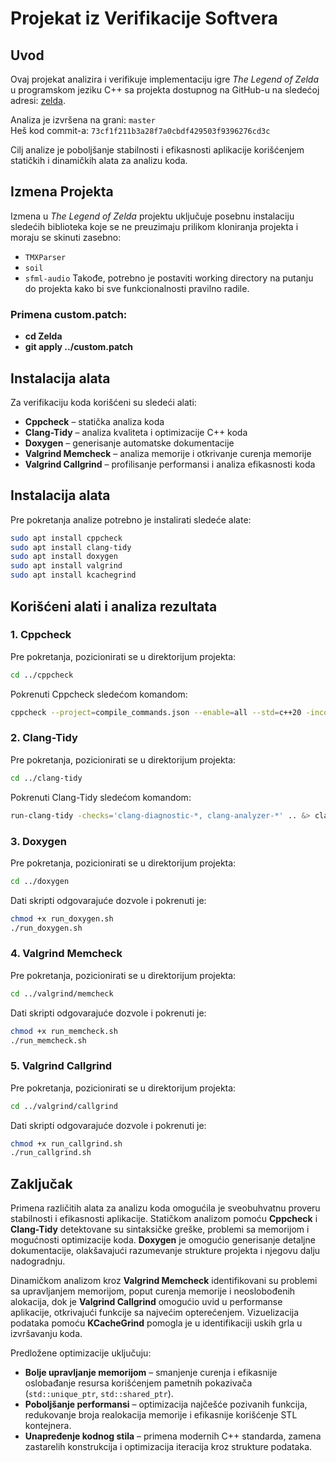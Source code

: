# Projekat iz Verifikacije Softvera


## Uvod

Ovaj projekat analizira i verifikuje implementaciju igre *The Legend of Zelda* u programskom jeziku C++ sa projekta dostupnog na GitHub-u na sledećoj adresi: [zelda](https://github.com/hecrj/zelda). 

Analiza je izvršena na grani: `master`  
Heš kod commit-a: `73cf1f211b3a28f7a0cbdf429503f9396276cd3c`

Cilj analize je poboljšanje stabilnosti i efikasnosti aplikacije korišćenjem statičkih i dinamičkih alata za analizu koda.  

## Izmena Projekta

Izmena u *The Legend of Zelda* projektu uključuje posebnu instalaciju sledećih biblioteka koje se ne preuzimaju prilikom kloniranja projekta i moraju se skinuti zasebno:
- `TMXParser`
- `soil`
- `sfml-audio`
Takođe, potrebno je postaviti working directory na putanju do projekta kako bi sve funkcionalnosti pravilno radile.

### Primena custom.patch:
- **cd Zelda**
- **git apply ../custom.patch**


## Instalacija alata

Za verifikaciju koda korišćeni su sledeći alati:

- **Cppcheck** – statička analiza koda
- **Clang-Tidy** – analiza kvaliteta i optimizacije C++ koda
- **Doxygen** – generisanje automatske dokumentacije
- **Valgrind Memcheck** – analiza memorije i otkrivanje curenja memorije
- **Valgrind Callgrind** – profilisanje performansi i analiza efikasnosti koda



## Instalacija alata

Pre pokretanja analize potrebno je instalirati sledeće alate:

```bash
sudo apt install cppcheck
sudo apt install clang-tidy
sudo apt install doxygen
sudo apt install valgrind
sudo apt install kcachegrind
```

## Korišćeni alati i analiza rezultata

### 1. Cppcheck

Pre pokretanja, pozicionirati se u direktorijum projekta:

```bash
cd ../cppcheck
```

Pokrenuti Cppcheck sledećom komandom:

```bash
cppcheck --project=compile_commands.json --enable=all --std=c++20 -inconclusive --report-progress &> cpp_check_res.txt
```

### 2. Clang-Tidy

Pre pokretanja, pozicionirati se u direktorijum projekta:

```bash
cd ../clang-tidy
```

Pokrenuti Clang-Tidy sledećom komandom:

```bash
run-clang-tidy -checks='clang-diagnostic-*, clang-analyzer-*' .. &> clang-tidy-report.txt
```

### 3. Doxygen

Pre pokretanja, pozicionirati se u direktorijum projekta:

```bash
cd ../doxygen
```

Dati skripti odgovarajuće dozvole i pokrenuti je:

```bash
chmod +x run_doxygen.sh
./run_doxygen.sh
```

### 4. Valgrind Memcheck

Pre pokretanja, pozicionirati se u direktorijum projekta:

```bash
cd ../valgrind/memcheck
```

Dati skripti odgovarajuće dozvole i pokrenuti je:

```bash
chmod +x run_memcheck.sh
./run_memcheck.sh
```

### 5. Valgrind Callgrind

Pre pokretanja, pozicionirati se u direktorijum projekta:

```bash
cd ../valgrind/callgrind
```

Dati skripti odgovarajuće dozvole i pokrenuti je:

```bash
chmod +x run_callgrind.sh
./run_callgrind.sh
```

## Zaključak

Primena različitih alata za analizu koda omogućila je sveobuhvatnu proveru stabilnosti i efikasnosti aplikacije. Statičkom analizom pomoću **Cppcheck** i **Clang-Tidy** detektovane su sintaksičke greške, problemi sa memorijom i mogućnosti optimizacije koda. **Doxygen** je omogućio generisanje detaljne dokumentacije, olakšavajući razumevanje strukture projekta i njegovu dalju nadogradnju.

Dinamičkom analizom kroz **Valgrind Memcheck** identifikovani su problemi sa upravljanjem memorijom, poput curenja memorije i neoslobođenih alokacija, dok je **Valgrind Callgrind** omogućio uvid u performanse aplikacije, otkrivajući funkcije sa najvećim opterećenjem. Vizuelizacija podataka pomoću **KCacheGrind** pomogla je u identifikaciji uskih grla u izvršavanju koda.

Predložene optimizacije uključuju:
- **Bolje upravljanje memorijom** – smanjenje curenja i efikasnije oslobađanje resursa korišćenjem pametnih pokazivača (`std::unique_ptr`, `std::shared_ptr`).
- **Poboljšanje performansi** – optimizacija najčešće pozivanih funkcija, redukovanje broja realokacija memorije i efikasnije korišćenje STL kontejnera.
- **Unapređenje kodnog stila** – primena modernih C++ standarda, zamena zastarelih konstrukcija i optimizacija iteracija kroz strukture podataka.



